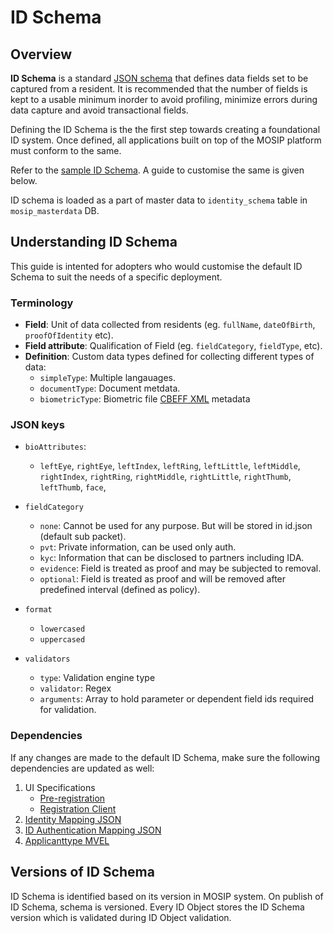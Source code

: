 # ID Schema 

## Overview
**ID Schema** is a standard [JSON schema](https://json-schema.org/understanding-json-schema/) that defines data fields set to be captured from a resident. It is recommended that the number of fields is kept to a usable minimum inorder to avoid profiling, minimize errors during data capture and avoid transactional fields. 

Defining the ID Schema is the the first step towards creating a foundational ID system.   Once defined, all applications built on top of the MOSIP platform must conform to the same.

Refer to the [sample ID Schema](_files/id-schema/id-schema-sample.json). A guide to customise the same is given below.

ID schema is loaded as a part of master data to `identity_schema` table in `mosip_masterdata` DB.

## Understanding ID Schema 
This guide is intented for adopters who would customise the default ID Schema to suit the needs of a specific deployment.

### Terminology
* **Field**: Unit of data collected from residents (eg. `fullName`, `dateOfBirth`, `proofOfIdentity` etc).   
* **Field attribute**:  Qualification of Field (eg. `fieldCategory`, `fieldType`, etc). 
* **Definition**: Custom data types defined for collecting different types of data:
    * `simpleType`: Multiple langauages.
    * `documentType`: Document metdata.
    * `biometricType`: Biometric file [CBEFF XML]() metadata  

### JSON keys
* `bioAttributes`:

    * `leftEye`, `rightEye`, `leftIndex`, `leftRing`, `leftLittle`, `leftMiddle`, `rightIndex`, `rightRing`, `rightMiddle`, `rightLittle`, `rightThumb`, `leftThumb`, `face`,

* `fieldCategory`
    * `none`: Cannot be used for any purpose. But will be stored in id.json (default sub packet).
    * `pvt`: Private information, can be used only auth.
    * `kyc`: Information that can be disclosed to partners including IDA.
    * `evidence`: Field is treated as proof and may be subjected to removal.
    * `optional`: Field is treated as proof and will be removed after predefined interval (defined as policy).

* `format`
   * `lowercased` 
   * `uppercased`

* `validators`
    * `type`: Validation engine type
    * `validator`: Regex
    * `arguments`: Array to hold parameter or dependent field ids required for validation.

### Dependencies
If any changes are made to the default ID Schema, make sure the following dependencies are updated as well:
1. UI Specifications
    * [Pre-registration](pre-registration-ui-specifications.md) 
    * [Registration Client](registration-client-ui-specifications.md)
3. [Identity Mapping JSON](https://github.com/mosip/mosip-config/blob/develop3-v3/identity-mapping.json)
4. [ID Authentication Mapping JSON](https://github.com/mosip/mosip-config/blob/develop3-v3/id-authentication-mapping.json)
5. [Applicanttype MVEL](https://github.com/mosip/mosip-config/blob/develop3-v3/applicanttype.mvel)

## Versions of ID Schema
ID Schema is identified based on its version in MOSIP system. On publish of ID Schema, schema is versioned.  Every ID Object stores the ID Schema version which is validated during ID Object validation.

